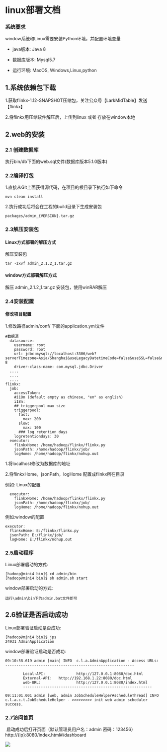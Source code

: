 # linux部署文档

### 系统要求

 window系统和Linux需要安装Python环境，并配置环境变量

* java版本: Java 8

* 数据库版本: Mysql5.7

* 运行环境: MacOS, Windows,Linux,python

  

## 1.系统依赖包下载

1.获取flinkx-1.12-SNAPSHOT压缩包，关注公众号【LarkMidTable】发送 【flinkx】

2.将flinkx用压缩软件解压后，上传到linux 或者 存放在window本地

## 2.web的安装

### 2.1 创建数据库

执行bin/db下面的web.sql文件(数据库版本5.1.0版本)

### 2.2编译打包

1.直接从Git上面获得源代码，在项目的根目录下执行如下命令

```
mvn clean install 
```

2.执行成功后将会在工程的build目录下生成安装包

```
packages/admin_{VERSION}.tar.gz
```

### 2.3解压安装包

#### Linux方式部署的解压方式

解压安装包

```
tar -zxvf admin_2.1.2_1.tar.gz 
```

####  window方式部署解压方式

解压 admin_2.1.2_1.tar.gz 安装包，使用winRAR解压

### 2.4安装配置

#### 修改项目配置

1.修改路径admin/conf/ 下面的application.yml文件

```
#数据源
  datasource:
    username: root
    password: root
    url: jdbc:mysql://localhost:3306/web?serverTimezone=Asia/Shanghai&useLegacyDatetimeCode=false&useSSL=false&nullNamePatternMatchesAll=true&useUnicode=true&characterEncoding=UTF-8
    driver-class-name: com.mysql.jdbc.Driver
  ....
  ....
  ....
flinkx:
  job:
    accessToken:
    #i18n (default empty as chinese, "en" as english)
    i18n:
    ## triggerpool max size
    triggerpool:
      fast:
        max: 200
      slow:
        max: 100
      ### log retention days
    logretentiondays: 30
  executor:
    flinkxHome: /home/hadoop/flinkx/flinkx.py
    jsonPath: /home/hadoop/flinkx/job/
    logHome: /home/hadoop/flinkx/nohup.out
```

1.将localhost修改为数据库的地址

2.将flinkxHome，jsonPath，logHome 配置成flinkx所在目录

例如: Linux的配置

```
  executor:
    flinkxHome: /home/hadoop/flinkx/flinkx.py
    jsonPath: /home/hadoop/flinkx/job/
    logHome: /home/hadoop/flinkx/nohup.out
```

例如:window的配置

```
executor:
  flinkxHome: E:/flinkx/flinkx.py
  jsonPath: E:/flinkx/job/
  logHome: E:/flinkx/nohup.out
```

### 2.5启动程序

Linux部署启动的方式:

```
[hadoop@mini4 bin]$ cd admin/bin
[hadoop@mini4 bin]$ sh admin.sh start
```

window部署启动的方式:

```
运行\admin\bin下的admin.bat文件即可
```

## 2.6验证是否启动成功

Linux部署验证启动是否成功:

```
[hadoop@mini4 bin]$ jps
24931 AdminApplication
```

window部署验证启动是否成功:

```
09:10:58.619 admin [main] INFO  c.l.a.AdminApplication - Access URLs:
----------------------------------------------------------

        Local-API:              http://127.0.0.1:8080/doc.html
        External-API:   http://192.168.1.22:8080/doc.html
        web-URL:                http://127.0.0.1:8080/index.html
        ----------------------------------------------------------

09:11:01.001 admin [web, admin JobScheduleHelper#scheduleThread] INFO  c.l.a.c.t.JobScheduleHelper - >>>>>>>>> init web admin scheduler success.
```



### 2.7访问首页

​    启动成功后打开页面（默认管理员用户名：admin 密码：123456） http://{ip}:8080/index.html#/dashboard

**![](https://img2022.cnblogs.com/blog/622382/202201/622382-20220124162212117-942279447.jpg)**


